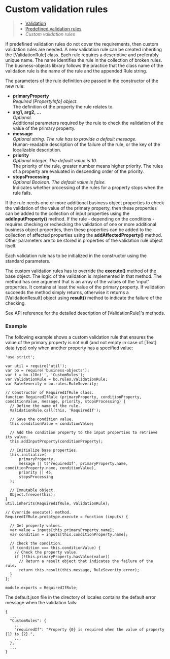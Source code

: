 # Custom validation rules

> * [Validation](/model-definitions/validation)
> * [Predefined validation rules](predefined)
> * _Custom validation rules_

If predefined validation rules do not cover the requirements, then custom validation rules
are needed. A new validation rule can be created inheriting the [ValidationRule] class.
Each rule requires a descriptive and preferably unique name. The name identifies the rule
in the collection of broken rules. The business-objects library follows the practice that
the class name of the validation rule is the name of the rule and the appended Rule string.

The parameters of the rule definition are passed in the constructor of the new rule:

* __primaryProperty__  
  _Required [PropertyInfo] object._  
  The definition of the property the rule relates to.
* __arg1, arg2, ...__  
  _Optional._  
  Additional parameters required by the rule to check the validation of the value of the
  primary property.
* __message__  
  _Optional string. The rule has to provide a default message._  
  Human-readable description of the failure of the rule, or the key of the localizable
  description.
* __priority__  
  _Optional integer. The default value is 10._  
  The priority of the rule, greater number means higher priority. 
  The rules of a property are evaluated in descending order of the priority.
* __stopsProcessing__  
  _Optional Boolean. The default value is false._  
  Indicates whether processing of the rules for a property stops when the rule fails.

If the rule needs one or more additional business object properties to check the validation
of the value of the primary property, then these properties can be added to the collection
of input properties using the __addInputProperty()__ method. If the rule - depending on the
conditions - requires checking or rechecking the validation of one or more additional
business object properties, then these properties can be added to the collection of affected
properties using the __addAffectedProperty()__ method. Other parameters are to be stored in
properties of the validation rule object itself.

Each validation rule has to be initialized in the constructor using the standard parameters.

The custom validation rules has to override the __execute()__ method of the base object.
The logic of the validation is implemented in that method. The method has one argument that
is an array of the values of the 'input' properties. It contains at least the value of the
primary property. If validation succeeds the method simply returns, otherwise it returns a
[ValidationResult] object using __result()__ method to indicate the failure of the checking.

See API reference for the detailed description of [ValidationRule]'s methods.

### Example

The following example shows a custom validation rule that ensures the value of the primary
property is not null (and not empty in case of [Text] data type) only when another property
has a specified value:

```
'use strict';

var util = require('util');
var bo = require('business-objects');
var t = bo.i18n('', 'CustomRules');
var ValidationRule = bo.rules.ValidationRule;
var RuleSeverity = bo.rules.RuleSeverity;

// Constructor of RequiredIfRule class.
function RequiredIfRule (primaryProperty, conditionProperty, conditionValue, message, priority, stopsProcessing) {
  // Define the name of the rule.
  ValidationRule.call(this, 'RequiredIf');

  // Save the condition value.
  this.conditionValue = conditionValue;

  // Add the condition property to the input properties to retrieve its value.
  this.addInputProperty(conditionProperty);

  // Initialize base properties.
  this.initialize(
      primaryProperty,
      message || t('requiredIf', primaryProperty.name, conditionProperty.name, conditionValue),
      priority || 45,
      stopsProcessing
  );

  // Immutable object.
  Object.freeze(this);
}
util.inherits(RequiredIfRule, ValidationRule);

// Override execute() method.
RequiredIfRule.prototype.execute = function (inputs) {

  // Get property values.
  var value = inputs[this.primaryProperty.name];
  var condition = inputs[this.conditionProperty.name];

  // Check the condition.
  if (condition === this.conditionValue) {
    // Check the property value.
    if (!this.primaryProperty.hasValue(value))
      // Return a result object that indicates the failure of the rule.
      return this.result(this.message, RuleSeverity.error);
  }
};

module.exports = RequiredIfRule;
```

The default.json file in the directory of locales contains the default error message
when the validation fails:

```
{
  ...
  "CustomRules": {
    ...
    "requiredIf": "Property {0} is required when the value of property {1} is {2}.",
    ...
  },
  ...
}
```
